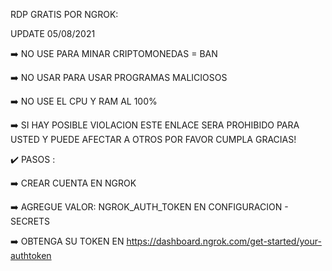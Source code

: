 RDP GRATIS POR NGROK:

UPDATE 05/08/2021

➡️ NO USE PARA MINAR CRIPTOMONEDAS = BAN

➡️ NO USAR PARA USAR PROGRAMAS MALICIOSOS

➡️ NO USE EL CPU Y RAM AL 100%

➡️ SI HAY POSIBLE VIOLACION ESTE ENLACE SERA PROHIBIDO PARA USTED Y PUEDE AFECTAR A OTROS POR FAVOR CUMPLA GRACIAS!

✔️ PASOS :

➡️ CREAR CUENTA EN NGROK 

➡️ AGREGUE VALOR: NGROK_AUTH_TOKEN EN CONFIGURACION - SECRETS

➡️ OBTENGA SU TOKEN EN https://dashboard.ngrok.com/get-started/your-authtoken
